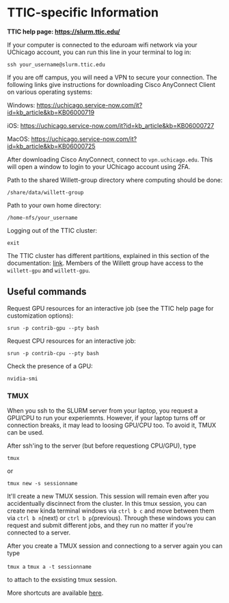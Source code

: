 # TTIC-specific Information

__TTIC help page: https://slurm.ttic.edu/__

If your computer is connected to the eduroam wifi network via your UChicago account, you can run this line in your terminal to log in:

```ssh your_username@slurm.ttic.edu```

If you are off campus, you will need a VPN to secure your connection. The following links give instructions for downloading Cisco AnyConnect Client on various operating systems:

Windows: https://uchicago.service-now.com/it?id=kb_article&kb=KB06000719

iOS: https://uchicago.service-now.com/it?id=kb_article&kb=KB06000727

MacOS: https://uchicago.service-now.com/it?id=kb_article&kb=KB06000725

After downloading Cisco AnyConnect, connect to ```vpn.uchicago.edu```. This will open a window to login to your UChicago account using 2FA.

Path to the shared Willett-group directory where computing should be done:

```/share/data/willett-group```

Path to your own home directory:

```/home-nfs/your_username```

Logging out of the TTIC cluster:

```exit```

The TTIC cluster has different partitions, explained in this section of the documentation: [link](https://slurm.ttic.edu/#understanding-partitions). Members of the Willett group have access to the `willett-gpu` and `willett-gpu`. 

## Useful commands

Request GPU resources for an interactive job (see the TTIC help page for customization options):

```srun -p contrib-gpu --pty bash```

Request CPU resources for an interactive job: 

```srun -p contrib-cpu --pty bash```

Check the presence of a GPU:

```nvidia-smi```

### TMUX

When you ssh to the SLURM server from your laptop, you request a GPU/CPU to run your experiemnts. However, if your laptop turns off or connection breaks, it may lead to loosing GPU/CPU too. To avoid it, TMUX can be used. 

After ssh'ing to the server (but before requestiong CPU/GPU), type 

```tmux```

or 

```tmux new -s sessionname```


It'll create a new TMUX session. This session will remain even after you accidentually discinnect from the cluster. In this tmux session, you can create new kinda terminal windows via ```ctrl b c``` and move between them via ```ctrl b n```(next) or  ```ctrl b p```(previous). Through these windows you can request and submit different jobs, and they run no matter if you're connected to a server.

After you create a TMUX session and connectiong to a server again you can type 

```tmux a```
```tmux a -t sessionname```

to attach to the exsisting tmux session. 

More shortcuts are available [here](https://gist.github.com/MohamedAlaa/2961058).

